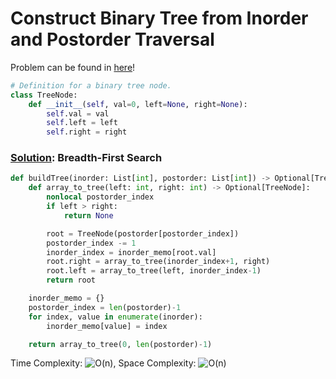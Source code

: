 # Construct Binary Tree from Inorder and Postorder Traversal

Problem can be found in [here](https://leetcode.com/problems/construct-binary-tree-from-inorder-and-postorder-traversal/)!

```python
# Definition for a binary tree node.
class TreeNode:
    def __init__(self, val=0, left=None, right=None):
        self.val = val
        self.left = left
        self.right = right
```

### [Solution](/Binary%20Tree/106-ConstructBinaryTreefromInorderandPostorderTraversal/solution.py): Breadth-First Search

```python
def buildTree(inorder: List[int], postorder: List[int]) -> Optional[TreeNode]:
    def array_to_tree(left: int, right: int) -> Optional[TreeNode]:
        nonlocal postorder_index
        if left > right:
            return None

        root = TreeNode(postorder[postorder_index])
        postorder_index -= 1
        inorder_index = inorder_memo[root.val]
        root.right = array_to_tree(inorder_index+1, right)
        root.left = array_to_tree(left, inorder_index-1)
        return root

    inorder_memo = {}
    postorder_index = len(postorder)-1
    for index, value in enumerate(inorder):
        inorder_memo[value] = index

    return array_to_tree(0, len(postorder)-1)
```

Time Complexity: ![O(n)](<https://latex.codecogs.com/svg.image?\inline&space;O(n)>), Space Complexity: ![O(n)](<https://latex.codecogs.com/svg.image?\inline&space;O(n)>)
